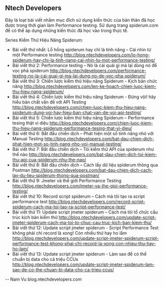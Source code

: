 Ntech Developers
--
Đây là loạt bài viết nhằm mục đích sử dụng kiến thức của bản thân đã học được trong thời gian làm Performance testing. Sử dụng trang spiderum.com để có thể áp dụng những kiến thức đã học vào trong thực tế.

Series Kiểm Thử Hiệu Năng Spiderum:

- Bài viết thứ nhất: Lỗ hổng spiderum hay chỉ là tính năng – Cái nhìn từ một Performance testing
http://blog.ntechdevelopers.com/lo-hong-spiderum-hay-chi-la-tinh-nang-cai-nhin-tu-mot-performance-testing/
- Bài viết thứ 2: Performance testing – Nó là cái quái gì mà lại dùng nó để vọc phá spiderum
http://blog.ntechdevelopers.com/performance-testing-no-la-cai-quai-gi-ma-lai-dung-no-de-voc-pha-spiderum/
- Bài viết thứ 3: Chiến lược kiểm thử hiệu năng Spiderum - Kịch bản chức năng
http://blog.ntechdevelopers.com/len-ke-hoach-chien-luoc-kiem-thu-hieu-nang-spiderum/
- Bài viết thử 4: Chiến lược kiểm thử hiệu năng Spiderum - Đừng vội! hãy hiểu bản chất vấn đề với API Testing
http://blog.ntechdevelopers.com/chien-luoc-kiem-thu-hieu-nang-spiderum-dung-voi-hay-hieu-ban-chat-van-de-voi-api-testing/
- Bài viết thứ 5: Chiến lược kiểm thử hiệu năng Spiderum – Performance tesing thật vi diệu
http://blog.ntechdevelopers.com/chien-luoc-kiem-thu-hieu-nang-spiderum-performance-tesing-that-vi-dieu/
- Bài viết thứ 6: Bắt đầu chiến dịch – Phát hiện một số tính năng nhỏ với Manual Testing
http://blog.ntechdevelopers.com/bat-dau-chien-dich-phat-hien-mot-so-tinh-nang-nho-voi-manual-testing/
- Bài viết thứ 7: Bắt đầu chiến dịch – Tôi kiểm thử API của spiderum như thế nào
http://blog.ntechdevelopers.com/bat-dau-chien-dich-toi-kiem-thu-api-cua-spiderum-nhu-the-nao/
- Bài viết thứ 8: Bắt đầu chiến dịch – Cách lấy dữ liệu spiderum thông qua Postman
http://blog.ntechdevelopers.com/bat-dau-chien-dich-cach-lay-du-lieu-spiderum-thong-qua-postman/
- Bài viết thứ 9: Jmeter và thế giới Performance Testing
http://blog.ntechdevelopers.com/jmeter-va-the-gioi-performance-testing/
- Bài viết thứ 10: Record script spiderum – Cách mà tôi tạo ra script performance test
http://blog.ntechdevelopers.com/record-script-spiderum-cach-ma-toi-tao-ra-script-performance-test/
- Bài viết thứ 11: Update script jmeter spiderum – Cách mà tôi tổ chức cấu trúc kịch bản kiểm thử
http://blog.ntechdevelopers.com/update-script-jmeter-spiderum-cach-ma-toi-to-chuc-cau-truc-kich-ban-kiem-thu/
- Bài viết thứ 12: Update script jmeter spiderum - Script Performance Test không phải chỉ record là xong! Còn nhiều thứ hay ho lắm
http://blog.ntechdevelopers.com/update-script-jmeter-spiderum-script-performance-test-khong-phai-chi-record-la-xong-con-nhieu-thu-hay-ho-lam/
- Bài viết thứ 13: Update script jmeter spiderum - Làm sao để có thể chuẩn bị data cho cả triệu CCUs
http://blog.ntechdevelopers.com/update-script-jmeter-spiderum-lam-sao-de-co-the-chuan-bi-data-cho-ca-trieu-ccus/


--
Nam Vu
blog.ntechdevelopers.com
